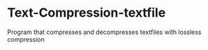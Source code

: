 # Text-Compression-textfile
Program that compresses and decompresses textfiles with lossless compression
